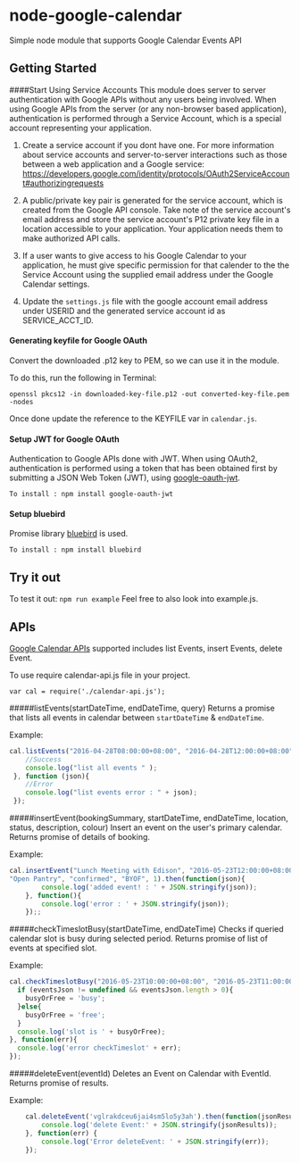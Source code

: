 # node-google-calendar
Simple node module that supports Google Calendar Events API

## Getting Started

####Start Using Service Accounts
This module does server to server authentication with Google APIs without any users being involved. 
When using Google APIs from the server (or any non-browser based application), authentication is performed through a Service Account, which is a special account representing your application. 

1. Create a service account if you dont have one. For more information about service accounts and server-to-server interactions such as those between a web application and a Google service: https://developers.google.com/identity/protocols/OAuth2ServiceAccount#authorizingrequests

2. A public/private key pair is generated for the service account, which is created from the Google API console. Take note of the service account's email address and store the service account's P12 private key file in a location accessible to your application. Your application needs them to make authorized API calls.

3. If a user wants to give access to his Google Calendar to your application, he must give specific permission for that calender to the the Service Account using the supplied email address under the Google Calendar settings.

4. Update the `settings.js` file with the google account email address under USERID and the generated service account id as SERVICE_ACCT_ID.


#### Generating keyfile for Google OAuth 
Convert the downloaded .p12 key to PEM, so we can use it in the module.

To do this, run the following in Terminal:

`openssl pkcs12 -in downloaded-key-file.p12 -out converted-key-file.pem -nodes`

Once done update the reference to the KEYFILE var in `calendar.js`.

#### Setup JWT for Google OAuth 
Authentication to Google APIs done with JWT. When using OAuth2, authentication is performed using a token that has been obtained first by submitting a JSON Web Token (JWT), using [google-oauth-jwt](https://github.com/extrabacon/google-oauth-jwt).

`To install : npm install google-oauth-jwt`

#### Setup bluebird
Promise library [bluebird](https://github.com/petkaantonov/bluebird) is used.

`To install : npm install bluebird`

## Try it out
To test it out: `npm run example`
Feel free to also look into example.js.


## APIs
[Google Calendar APIs](https://developers.google.com/google-apps/calendar/v3/reference/events) supported includes list Events, insert Events, delete Event.

To use require calendar-api.js file in your project.

`var cal = require('./calendar-api.js');`

#####listEvents(startDateTime, endDateTime, query)
Returns a promise that lists all events in calendar between `startDateTime` & `endDateTime`.

Example:
```javascript
cal.listEvents("2016-04-28T08:00:00+08:00", "2016-04-28T12:00:00+08:00", "meeting").then(function(json){
    //Success
    console.log("list all events " );
 }, function (json){
    //Error
    console.log("list events error : " + json);
 });
```

#####insertEvent(bookingSummary, startDateTime, endDateTime, location, status, description, colour)
Insert an event on the user's primary calendar. Returns promise of details of booking.

Example:
```javascript
cal.insertEvent("Lunch Meeting with Edison", "2016-05-23T12:00:00+08:00", "2016-05-23T13:00:00+08:00", 
"Open Pantry", "confirmed", "BYOF", 1).then(function(json){
		console.log('added event! : ' + JSON.stringify(json));
	}, function(){
		console.log('error : ' + JSON.stringify(json));
	});;
```

#####checkTimeslotBusy(startDateTime, endDateTime)
Checks if queried calendar slot is busy during selected period. 
Returns promise of list of events at specified slot. 

Example:
```javascript
cal.checkTimeslotBusy("2016-05-23T10:00:00+08:00", "2016-05-23T11:00:00+08:00").then(function(eventsJson){ 
  if (eventsJson != undefined && eventsJson.length > 0){
    busyOrFree = 'busy';
  }else{
    busyOrFree = 'free';
  }
  console.log('slot is ' + busyOrFree);  
}, function(err){
  console.log('error checkTimeslot' + err);
});
```

#####deleteEvent(eventId)
Deletes an Event on Calendar with EventId.
Returns promise of results. 

Example:
```javascript
    cal.deleteEvent('vglrakdceu6jai4sm5lo5y3ah').then(function(jsonResults) {
        console.log('delete Event:' + JSON.stringify(jsonResults));
    }, function(err) {
        console.log('Error deleteEvent: ' + JSON.stringify(err));
    });
```
